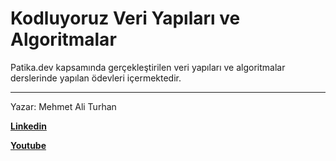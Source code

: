 # Kodluyoruz Veri Yapıları ve Algoritmalar 

Patika.dev kapsamında gerçekleştirilen veri yapıları ve algoritmalar derslerinde yapılan ödevleri içermektedir.

--------------------------
Yazar: Mehmet Ali Turhan

**[Linkedin](https://www.linkedin.com/in/mehmet-ali-turhan-43669415b/g)**

**[Youtube](https://www.youtube.com/channel/UCh1HyT37pbPwN6w1wRd43Dg)**
